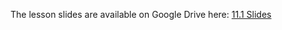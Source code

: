 The lesson slides are available on Google Drive here: [11.1 Slides](https://docs.google.com/presentation/d/1GFGtD23BVJXFjpFwUO_MC0W5iPKk9eWTld5HoFOZxUM/edit) 
